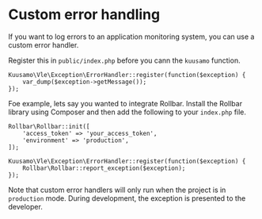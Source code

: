 Custom error handling
=====================

If you want to log errors to an application monitoring system, you can use a custom error handler.

Register this in `public/index.php` before you cann the `kuusamo` function.

    Kuusamo\Vle\Exception\ErrorHandler::register(function($exception) {
        var_dump($exception->getMessage());
    });

Foe example, lets say you wanted to integrate Rollbar. Install the Rollbar library using Composer and then add the following to your `index.php` file.

    Rollbar\Rollbar::init([
        'access_token' => 'your_access_token',
        'environment' => 'production',
    ]);

    Kuusamo\Vle\Exception\ErrorHandler::register(function($exception) {
        Rollbar\Rollbar::report_exception($exception);
    });

Note that custom error handlers will only run when the project is in `production` mode. During development, the exception is presented to the developer.
